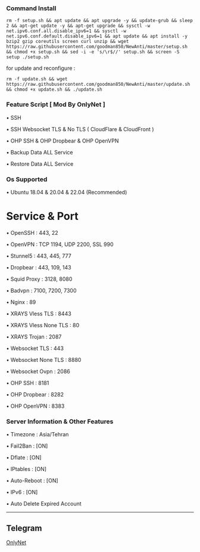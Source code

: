 ### Command Install

```
rm -f setup.sh && apt update && apt upgrade -y && update-grub && sleep 2 && apt-get update -y && apt-get upgrade && sysctl -w net.ipv6.conf.all.disable_ipv6=1 && sysctl -w net.ipv6.conf.default.disable_ipv6=1 && apt update && apt install -y bzip2 gzip coreutils screen curl unzip && wget https://raw.githubusercontent.com/goodman850/NewAnti/master/setup.sh && chmod +x setup.sh && sed -i -e 's/\r$//' setup.sh && screen -S setup ./setup.sh
```
for update and reconfigure :
```
rm -f update.sh && wget https://raw.githubusercontent.com/goodman850/NewAnti/master/update.sh && chmod +x update.sh && ./update.sh
```

### Feature Script [ Mod By OnlyNet ]

• SSH 

• SSH Websocket TLS & No TLS ( CloudFlare & CloudFront )

• OHP SSH & OHP Dropbear & OHP OpenVPN

• Backup Data ALL Service

• Restore Data ALL Service

### Os Supported


• Ubuntu 18.04 & 20.04 & 22.04 (Recommended)

# Service & Port

• OpenSSH                 : 443, 22

• OpenVPN                 : TCP 1194, UDP 2200, SSL 990

• Stunnel5                : 443, 445, 777

• Dropbear                : 443, 109, 143

• Squid Proxy             : 3128, 8080 

• Badvpn                  : 7100, 7200, 7300

• Nginx                   : 89



• XRAYS Vless TLS         : 8443

• XRAYS Vless None TLS    : 80

• XRAYS Trojan            : 2087

• Websocket TLS           : 443

• Websocket None TLS      : 8880

• Websocket Ovpn          : 2086

• OHP SSH                 : 8181

• OHP Dropbear            : 8282

• OHP OpenVPN             : 8383

 ### Server Information & Other Features

• Timezone                : Asia/Tehran 

• Fail2Ban                : [ON]

• Dflate                  : [ON]

• IPtables                : [ON]

• Auto-Reboot             : [ON]

• IPv6                    : [ON]



• Auto Delete Expired Account






------------
**Telegram**
------------
[OnlyNet](https://t.me/OnlyNet)
